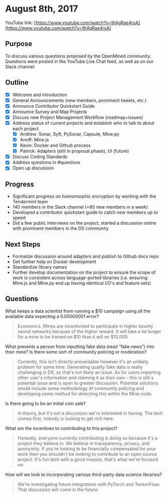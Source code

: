# August 8th, 2017

YouTube link: [https://www.youtube.com/watch?v=9t4gRae4rsA](https://www.youtube.com/watch?v=9t4gRae4rsA)

## Purpose
To discuss various questions proposed by the OpenMined community.  Questions were posted in the YouTube Live Chat feed, as well as on our Slack channel.

## Outline
- [x] Welcome and introduction
- [x] General Announcements (new members, prominent tweets, etc.)
- [x] Announce Contributor Quickstart Guide
- [x] Announce Survey and Map Projects
- [x] Discuss new Project Management Workflow (roadmap+issues)
- [x] Address status of current projects and establish who to talk to about each project
  - [x] Andrew: Sonar, Syft, PySonar, Capsule, Mine.py
  - [x] Anoff: Mine.js
  - [x] Kevin: Docker and Github process
  - [x] Patrick: Adapters (still in proposal phase), UI (future)
- [x] Discuss Coding Standards
- [x] Address questions in #questions
- [x] Open up discussion

## Progress
- Significant progress on homomorphic encryption by working with the Tendermint team
- 140 members in the Slack channel (~80 new members in a week)
- Developed a contributor quickstart guide to catch new members up to speed
- Did a few public interviews on the project, started a discussion online with prominent members in the DS community

## Next Steps
- Formalize discussion around adapters and publish to Github docs repo
- Get further help on Docker development
- Standardize library names
- Further develop documentation on the project to ensure the scope of work is consistent across language-ported libraries (i.e. ensuring Mine.js and Mine.py end up having identical I/O's and feature sets)

## Questions
What keeps a data scientist from running a $10 campaign using all the available data expecting a 0.00000001 error?
> Economics. Mines are incentivized to participate in higher bounty neural networks because of the higher reward. It will take a lot longer for a mine to be trained on $10 than it will on $10,000.

What prevents a person from inputting fake data (read “fake news”) into their mine?  Is there some sort of community policing or moderation?
> Currently, this isn't directly preventable however it's an unlikely problem for some time. Generating quality fake data is really challenging in DS, so that's not likely an issue. As for users importing other user's information and claiming it as their own - this is still a potential issue and is open to greater discussion.  Potential solutions would include some methodology of community policing and developing some method for detecting this within the Mine code.

Is there going to be an initial coin sale?
> In theory, but it's not a discussion we're interested in having. The tech comes first, nobody is looking to get rich here.

What are the incentives to contributing to this project?
> Honestly, everyone currently contributing is doing so because it's a project they believe in. We believe in transparency, privacy, and anonymity. If you're looking to be financially compensated for your work then you shouldn't be looking to contribute to an open source project. It's fun tech with a good mission, that's what we're focused on.

How will we look to incorporating various third-party data science libraries?
> We're investigating future integrations with PyTorch and TensorFlow. That discussion will come in the future.
